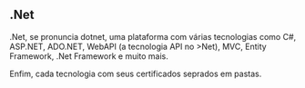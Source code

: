 ## .Net

.Net, se pronuncia dotnet, uma plataforma com várias tecnologias como C#, ASP.NET, ADO.NET, WebAPI (a tecnologia API no >Net), MVC, Entity Framework, .Net Framework 
e muito mais.

Enfim, cada tecnologia com seus certificados seprados em pastas.
